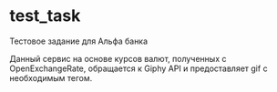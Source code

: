 # test_task
Тестовое задание для Альфа банка

Данный сервис на основе курсов валют, полученных с OpenExchangeRate, обращается к Giphy API и предоставляет gif с необходимым тегом.

